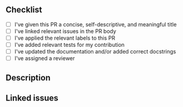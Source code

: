 ## Checklist

- [ ] I've given this PR a concise, self-descriptive, and meaningful title
- [ ] I've linked relevant issues in the PR body
- [ ] I've applied the relevant labels to this PR
- [ ] I've added relevant tests for my contribution
- [ ] I've updated the documentation and/or added correct docstrings
- [ ] I've assigned a reviewer

<!--- For the title, please observe the following rules:
	- Provide a concise and self-descriptive title
	- Do not include the applicable issue number in the title, do it in the PR body
	- If the PR is not ready for review, convert it to a draft.
-->

## Description
<!-- describe what the PR is about. Explain the approach and possible drawbacks.It's ok to repeat some text from the related issue. -->

## Linked issues
<!-- If the PR fixes any issues, indicate it here with issue-closing keywords: e.g. Resolves #XX, Fixes #XX, Addresses #XX. Note that if you want multiple issues to be autoclosed on PR merge, you must use the issue-closing verb before each relevant issue: e.g. Resolves #1, Resolves #2 -->

